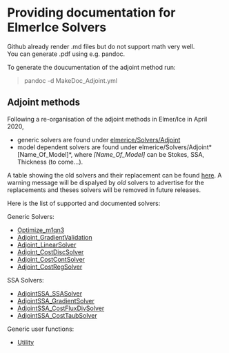 # Providing documentation for ElmerIce Solvers

Github already render .md files but do not support math very well.  
You can generate .pdf using e.g. pandoc.

To generate the doucumentation of the adjoint method run:
> pandoc -d MakeDoc_Adjoint.yml

## Adjoint methods

 Following a re-organisation of the adjoint methods in Elmer/Ice in April 2020,  

- generic solvers are found under [elmerice/Solvers/Adjoint](../Adjoint)
- model dependent solvers are found under elmerice/Solvers/Adjoint*[Name_Of_Model]*,
where *[Name_Of_Model]* can be Stokes, SSA, Thickness (to come...).

A table showing the old solvers and their replacement can be found 
[here](https://cloud.univ-grenoble-alpes.fr/index.php/s/AHCwsgKgjWimqdG).
A warning message will be  dispalyed by *old* solvers to advertise for the replacements and theses solvers will be removed in future releases.

Here is the list of supported and documented solvers:
 
Generic Solvers:  

- [Optimize_m1qn3](Optimize_m1qn3.md)   
- [Adjoint_GradientValidation](Adjoint_GradientValidation.md)
- [Adjoint_LinearSolver](Adjoint_LinearSolver.md)
- [Adjoint_CostDiscSolver](Adjoint_CostDiscSolver.md)
- [Adjoint_CostContSolver](Adjoint_CostContSolver.md)
- [Adjoint_CostRegSolver](Adjoint_CostRegSolver.md)

SSA Solvers:

- [AdjointSSA_SSASolver](AdjointSSA_SSASolver.md)
- [AdjointSSA_GradientSolver](AdjointSSA_GradientSolver.md)
- [AdjointSSA_CostFluxDivSolver](AdjointSSA_CostFluxDivSolver.md)
- [AdjointSSA_CostTaubSolver](AdjointSSA_CostTaubSolver.md)

Generic user functions:

- [Utility](Utility.md)   


